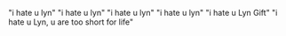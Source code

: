 "i hate u lyn"
"i hate u lyn"
"i hate u lyn"
"i hate u lyn"
"i hate u Lyn Gift"
"i hate u Lyn, u are too short for life"
